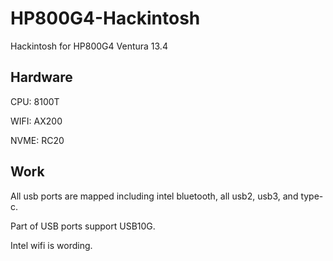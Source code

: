 # HP800G4-Hackintosh
Hackintosh for HP800G4 Ventura 13.4

## Hardware
CPU: 8100T

WIFI: AX200

NVME: RC20

## Work
All usb ports are mapped including intel bluetooth, all usb2, usb3, and type-c.

Part of USB ports support USB10G.

Intel wifi is wording.
